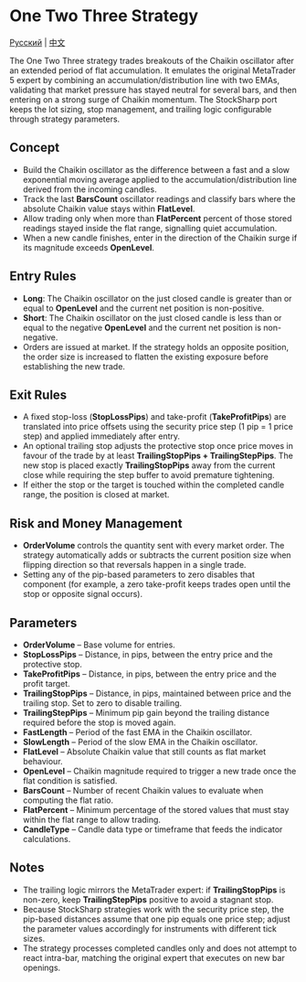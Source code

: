 # One Two Three Strategy
[Русский](README_ru.md) | [中文](README_cn.md)

The One Two Three strategy trades breakouts of the Chaikin oscillator after an extended period of flat accumulation. It emulates the original MetaTrader 5 expert by combining an accumulation/distribution line with two EMAs, validating that market pressure has stayed neutral for several bars, and then entering on a strong surge of Chaikin momentum. The StockSharp port keeps the lot sizing, stop management, and trailing logic configurable through strategy parameters.

## Concept

- Build the Chaikin oscillator as the difference between a fast and a slow exponential moving average applied to the accumulation/distribution line derived from the incoming candles.
- Track the last **BarsCount** oscillator readings and classify bars where the absolute Chaikin value stays within **FlatLevel**.
- Allow trading only when more than **FlatPercent** percent of those stored readings stayed inside the flat range, signalling quiet accumulation.
- When a new candle finishes, enter in the direction of the Chaikin surge if its magnitude exceeds **OpenLevel**.

## Entry Rules

- **Long**: The Chaikin oscillator on the just closed candle is greater than or equal to **OpenLevel** and the current net position is non-positive.
- **Short**: The Chaikin oscillator on the just closed candle is less than or equal to the negative **OpenLevel** and the current net position is non-negative.
- Orders are issued at market. If the strategy holds an opposite position, the order size is increased to flatten the existing exposure before establishing the new trade.

## Exit Rules

- A fixed stop-loss (**StopLossPips**) and take-profit (**TakeProfitPips**) are translated into price offsets using the security price step (1 pip = 1 price step) and applied immediately after entry.
- An optional trailing stop adjusts the protective stop once price moves in favour of the trade by at least **TrailingStopPips + TrailingStepPips**. The new stop is placed exactly **TrailingStopPips** away from the current close while requiring the step buffer to avoid premature tightening.
- If either the stop or the target is touched within the completed candle range, the position is closed at market.

## Risk and Money Management

- **OrderVolume** controls the quantity sent with every market order. The strategy automatically adds or subtracts the current position size when flipping direction so that reversals happen in a single trade.
- Setting any of the pip-based parameters to zero disables that component (for example, a zero take-profit keeps trades open until the stop or opposite signal occurs).

## Parameters

- **OrderVolume** – Base volume for entries.
- **StopLossPips** – Distance, in pips, between the entry price and the protective stop.
- **TakeProfitPips** – Distance, in pips, between the entry price and the profit target.
- **TrailingStopPips** – Distance, in pips, maintained between price and the trailing stop. Set to zero to disable trailing.
- **TrailingStepPips** – Minimum pip gain beyond the trailing distance required before the stop is moved again.
- **FastLength** – Period of the fast EMA in the Chaikin oscillator.
- **SlowLength** – Period of the slow EMA in the Chaikin oscillator.
- **FlatLevel** – Absolute Chaikin value that still counts as flat market behaviour.
- **OpenLevel** – Chaikin magnitude required to trigger a new trade once the flat condition is satisfied.
- **BarsCount** – Number of recent Chaikin values to evaluate when computing the flat ratio.
- **FlatPercent** – Minimum percentage of the stored values that must stay within the flat range to allow trading.
- **CandleType** – Candle data type or timeframe that feeds the indicator calculations.

## Notes

- The trailing logic mirrors the MetaTrader expert: if **TrailingStopPips** is non-zero, keep **TrailingStepPips** positive to avoid a stagnant stop.
- Because StockSharp strategies work with the security price step, the pip-based distances assume that one pip equals one price step; adjust the parameter values accordingly for instruments with different tick sizes.
- The strategy processes completed candles only and does not attempt to react intra-bar, matching the original expert that executes on new bar openings.
